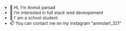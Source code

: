 - 👋 Hi, I’m Anmol parsad
- 👀 I’m interested in full stack wed deveopement
- 🌱 I’ am a school student
- 📫 You can contact me on my instagram "anmolart_321"

<!---
Anmolparsad/Anmolparsad is a ✨ special ✨ repository because its `README.md` (this file) appears on your GitHub profile.
You can click the Preview link to take a look at your changes.
--->
